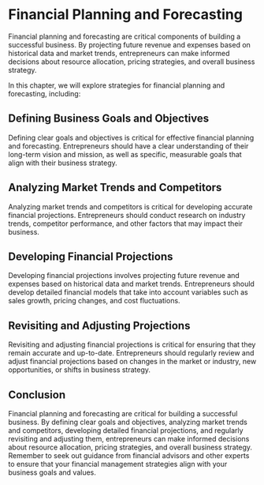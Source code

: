 Financial Planning and Forecasting
================================================================

Financial planning and forecasting are critical components of building a successful business. By projecting future revenue and expenses based on historical data and market trends, entrepreneurs can make informed decisions about resource allocation, pricing strategies, and overall business strategy.

In this chapter, we will explore strategies for financial planning and forecasting, including:

Defining Business Goals and Objectives
--------------------------------------

Defining clear goals and objectives is critical for effective financial planning and forecasting. Entrepreneurs should have a clear understanding of their long-term vision and mission, as well as specific, measurable goals that align with their business strategy.

Analyzing Market Trends and Competitors
---------------------------------------

Analyzing market trends and competitors is critical for developing accurate financial projections. Entrepreneurs should conduct research on industry trends, competitor performance, and other factors that may impact their business.

Developing Financial Projections
--------------------------------

Developing financial projections involves projecting future revenue and expenses based on historical data and market trends. Entrepreneurs should develop detailed financial models that take into account variables such as sales growth, pricing changes, and cost fluctuations.

Revisiting and Adjusting Projections
------------------------------------

Revisiting and adjusting financial projections is critical for ensuring that they remain accurate and up-to-date. Entrepreneurs should regularly review and adjust financial projections based on changes in the market or industry, new opportunities, or shifts in business strategy.

Conclusion
----------

Financial planning and forecasting are critical for building a successful business. By defining clear goals and objectives, analyzing market trends and competitors, developing detailed financial projections, and regularly revisiting and adjusting them, entrepreneurs can make informed decisions about resource allocation, pricing strategies, and overall business strategy. Remember to seek out guidance from financial advisors and other experts to ensure that your financial management strategies align with your business goals and values.
